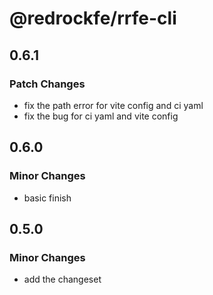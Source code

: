 # @redrockfe/rrfe-cli

## 0.6.1

### Patch Changes

- fix the path error for vite config and ci yaml
- fix the bug for ci yaml and vite config

## 0.6.0

### Minor Changes

- basic finish

## 0.5.0

### Minor Changes

- add the changeset
